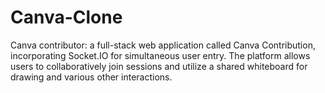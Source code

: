 # Canva-Clone
Canva contributor: a full-stack web application called Canva Contribution, incorporating Socket.IO for simultaneous user entry. The platform allows users to collaboratively join sessions and utilize a shared whiteboard for drawing and various other interactions.

